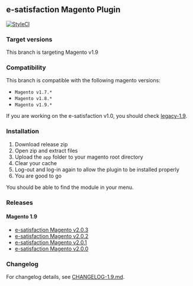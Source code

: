 ## e-satisfaction Magento Plugin

[![StyleCI](https://github.styleci.io/repos/99707123/shield?branch=1.9)](https://github.styleci.io/repos/99707123)

### Target versions

This branch is targeting Magento v1.9

### Compatibility

This branch is compatible with the following magento versions:
* `Magento v1.7.*`
* `Magento v1.8.*`
* `Magento v1.9.*`

If you are working on the e-satisfaction v1.0, you should check [legacy-1.9](https://github.com/esatisfaction/esat-magento/tree/legacy-1.9).

### Installation

1. Download release zip
2. Open zip and extract files
3. Upload the `app` folder to your magento root directory
4. Clear your cache
5. Log-out and log-in again to allow the plugin to be installed properly
6. You are good to go

You should be able to find the module in your menu.

### Releases

#### Magento 1.9

* [e-satisfaction Magento v2.0.3](https://github.com/esatisfaction/esat-magento/releases/tag/v2.0.3-magento-1.9)
* [e-satisfaction Magento v2.0.2](https://github.com/esatisfaction/esat-magento/releases/tag/v2.0.2-magento-1.9)
* [e-satisfaction Magento v2.0.1](https://github.com/esatisfaction/esat-magento/releases/tag/v2.0.1-magento-1.9)
* [e-satisfaction Magento v2.0.0](https://github.com/esatisfaction/esat-magento/releases/tag/v2.0.0-magento-1.9)

### Changelog

For changelog details, see [CHANGELOG-1.9.md](CHANGELOG-1.9.md).
